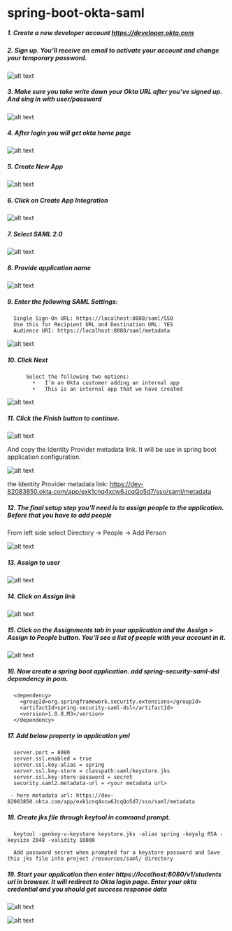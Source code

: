# spring-boot-okta-saml
##### 1.	Create a new developer account https://developer.okta.com
##### 2.	Sign up. You’ll receive an email to activate your account and change your temporary password. 
![alt text](https://user-images.githubusercontent.com/26097904/127314627-69f58da1-bd44-4fc9-8890-730c71c57122.png)

##### 3.	Make sure you take write down your Okta URL after you’ve signed up. And sing in with user/password
![alt text](https://user-images.githubusercontent.com/26097904/127315959-92c029b0-583b-435b-b7a8-413e2d47cf0c.png)

##### 4.	After login you will get okta home page
![alt text](https://user-images.githubusercontent.com/26097904/127316392-8fd40da5-af20-4c8c-9512-065d6d29366f.png)

##### 5.	Create New App
![alt text](https://user-images.githubusercontent.com/26097904/127316616-4391486b-2358-4a21-818a-929a58244d30.png)

##### 6.	Click on Create App Integration 
![alt text](https://user-images.githubusercontent.com/26097904/127316778-76cb8a04-8dc3-47ae-931d-5c595e46e283.png)

##### 7.	Select SAML 2.0
![alt text](https://user-images.githubusercontent.com/26097904/127317083-fe8cc575-fcb7-416d-ab3f-53b25f2a01b3.png)

##### 8.	Provide application name
![alt text](https://user-images.githubusercontent.com/26097904/127317286-b62a6a2a-92bd-462e-94e4-717f67758071.png)

##### 9.	Enter the following SAML Settings:
      Single Sign-On URL: https://localhost:8080/saml/SSO
      Use this for Recipient URL and Destination URL: YES
      Audience URI: https://localhost:8080/saml/metadata
![alt text](https://user-images.githubusercontent.com/26097904/127317537-b142cc7c-99b5-4735-b537-47ead0be82a7.png)

##### 10.	Click Next
          Select the following two options:
            •	I’m an Okta customer adding an internal app
            •	This is an internal app that we have created
![alt text](https://user-images.githubusercontent.com/26097904/127317813-cd9eac4a-2a44-4586-a70f-c8b7e767e479.png)

##### 11.	Click the Finish button to continue.
![alt text](https://user-images.githubusercontent.com/26097904/127318134-e76612f4-434d-4d0b-9b96-5313399821e8.png)

And copy the Identity Provider metadata link. It will be use in spring boot application configuration.

![alt text](https://user-images.githubusercontent.com/26097904/127318324-b2bd3ee6-ed8b-4757-a06b-64da721c5d56.png)

the Identity Provider metadata link: https://dev-82083850.okta.com/app/exk1cnq4xcw6JcqQo5d7/sso/saml/metadata

##### 12.	The final setup step you’ll need is to assign people to the application. Before that you have to add people
From  left side select  Directory -> People -> Add Person

![alt text](https://user-images.githubusercontent.com/26097904/127318947-b5248c0b-2aba-4468-91a5-3c3db61461d6.png)

##### 13. Assign to user
![alt text](https://user-images.githubusercontent.com/26097904/127319277-d92f782a-aed6-4e84-9820-e6a04ad5bfd2.png)

##### 14. Click on Assign link
![alt text](https://user-images.githubusercontent.com/26097904/127319702-ed415801-f0d8-4873-bafa-33754d05af9a.png)

##### 15. Click on the Assignments tab in your application and the Assign > Assign to People button. You’ll see a list of people with your account in it.
![alt text](https://user-images.githubusercontent.com/26097904/127319952-97fa2e8f-62a9-46e1-947f-3d9515779975.png)

##### 16. Now create a spring boot application. add spring-security-saml-dsl dependency in pom.

      <dependency>
        <groupId>org.springframework.security.extensions</groupId>
        <artifactId>spring-security-saml-dsl</artifactId>
        <version>1.0.0.M3</version>
      </dependency>

##### 17.	Add below property in application yml

      server.port = 8080
      server.ssl.enabled = true
      server.ssl.key-alias = spring
      server.ssl.key-store = classpath:saml/keystore.jks
      server.ssl.key-store-password = secret
      security.saml2.metadata-url = <your metadata url>
      
     - here metadata url: https://dev-82083850.okta.com/app/exk1cnq4xcw6JcqQo5d7/sso/saml/metadata
     
##### 18.	Create jks file through keytool in command prompt.
      
      keytool -genkey-v-keystore keystore.jks -alias spring -keyalg RSA -keysize 2048 -validity 10000
   
      Add password secret when prompted for a keystore password and Save this jks file into project /resources/saml/ directory
     
##### 19. Start your application then enter https://localhost:8080/v1/students url in browser. It will redirect to Okta login page. Enter your okta credential and you should get success response data
![alt text](https://user-images.githubusercontent.com/26097904/127321245-050c0225-7540-4eaa-8415-f2c9b3de79c2.png)

![alt text](https://user-images.githubusercontent.com/26097904/127321328-5c166b2f-fc90-4f7f-a4b9-a14d482fa120.png)




      
      
      
      






























